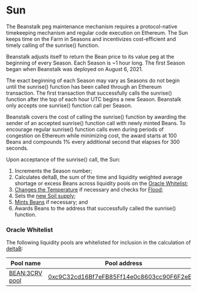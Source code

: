# Sun

The Beanstalk peg maintenance mechanism requires a protocol-native timekeeping mechanism and regular code execution on Ethereum. The Sun keeps time on the Farm in Seasons and incentivizes cost-efficient and timely calling of the sunrise() function.

Beanstalk adjusts itself to return the Bean price to its value peg at the beginning of every Season. Each Season is \~1 hour long. The first Season began when Beanstalk was deployed on August 6, 2021.

The exact beginning of each Season may vary as Seasons do not begin until the sunrise() function has been called through an Ethereum transaction. The first transaction that successfully calls the sunrise() function after the top of each hour UTC begins a new Season. Beanstalk only accepts one sunrise() function call per Season.

Beanstalk covers the cost of calling the sunrise() function by awarding the sender of an accepted sunrise() function call with newly minted Beans. To encourage regular sunrise() function calls even during periods of congestion on Ethereum while minimizing cost, the award starts at 100 Beans and compounds 1% every additional second that elapses for 300 seconds.

Upon acceptance of the sunrise() call, the Sun:

1. Increments the Season number;
2. Calculates deltaB, the sum of the time and liquidity weighted average shortage or excess Beans across liquidity pools on the [Oracle Whitelist](sun.md#oracle-whitelist);
3. [Changes the Temperature](../peg-maintenance/temperature.md) if necessary and checks for [Flood](../peg-maintenance/flood.md);
4. Sets the [new Soil supply](../peg-maintenance/overview.md#soil-supply);
5. [Mints Beans](../peg-maintenance/overview.md#bean-supply) if necessary; and
6. Awards Beans to the address that successfully called the sunrise() function.

### Oracle Whitelist

The following liquidity pools are whitelisted for inclusion in the calculation of [deltaB](../protocol-resources/glossary.md#deltab):

| Pool name                                      | Pool address                                                                                                          |
| ---------------------------------------------- | --------------------------------------------------------------------------------------------------------------------- |
| [BEAN:3CRV pool](https://curve.fi/factory/152) | [0xc9C32cd16Bf7eFB85Ff14e0c8603cc90F6F2eE49](https://etherscan.io/address/0xc9C32cd16Bf7eFB85Ff14e0c8603cc90F6F2eE49) |
